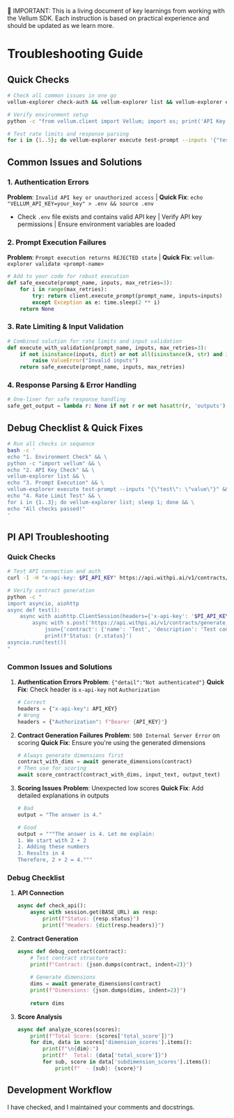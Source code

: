 🚨 IMPORTANT: This is a living document of key learnings from working with the Vellum SDK. Each instruction is based on practical experience and should be updated as we learn more.

# Troubleshooting Guide

## Quick Checks

```bash
# Check all common issues in one go
vellum-explorer check-auth && vellum-explorer list && vellum-explorer execute test-prompt --inputs '{"test": "value"}' || echo "Found issues, see below"

# Verify environment setup
python -c "from vellum.client import Vellum; import os; print('API Key Set' if os.getenv('VELLUM_API_KEY') else 'Missing API Key')" && pip freeze | grep -E "vellum|rich"

# Test rate limits and response parsing
for i in {1..5}; do vellum-explorer execute test-prompt --inputs '{"test": "batch-$i"}' --delay 1; done
```

## Common Issues and Solutions

### 1. Authentication Errors

**Problem**: `Invalid API key or unauthorized access` | **Quick Fix**: `echo "VELLUM_API_KEY=your_key" > .env && source .env`

- Check `.env` file exists and contains valid API key | Verify API key permissions | Ensure environment variables are loaded

### 2. Prompt Execution Failures

**Problem**: `Prompt execution returns REJECTED state` | **Quick Fix**: `vellum-explorer validate <prompt-name>`

```python
# Add to your code for robust execution
def safe_execute(prompt_name, inputs, max_retries=3):
    for i in range(max_retries):
        try: return client.execute_prompt(prompt_name, inputs=inputs)
        except Exception as e: time.sleep(2 ** i)
    return None
```

### 3. Rate Limiting & Input Validation

```python
# Combined solution for rate limits and input validation
def execute_with_validation(prompt_name, inputs, max_retries=3):
    if not isinstance(inputs, dict) or not all(isinstance(k, str) and isinstance(v, str) for k,v in inputs.items()): 
        raise ValueError("Invalid inputs")
    return safe_execute(prompt_name, inputs, max_retries)
```

### 4. Response Parsing & Error Handling

```python
# One-liner for safe response handling
safe_get_output = lambda r: None if not r or not hasattr(r, 'outputs') else [o.value for o in r.outputs if hasattr(o, 'value')]
```

## Debug Checklist & Quick Fixes

```bash
# Run all checks in sequence
bash -c '
echo "1. Environment Check" && \
python -c "import vellum" && \
echo "2. API Key Check" && \
vellum-explorer list && \
echo "3. Prompt Execution" && \
vellum-explorer execute test-prompt --inputs "{\"test\": \"value\"}" && \
echo "4. Rate Limit Test" && \
for i in {1..3}; do vellum-explorer list; sleep 1; done && \
echo "All checks passed!"
'
```

## PI API Troubleshooting

### Quick Checks

```bash
# Test API connection and auth
curl -I -H "x-api-key: $PI_API_KEY" https://api.withpi.ai/v1/contracts/generate_dimensions

# Verify contract generation
python -c "
import asyncio, aiohttp
async def test():
    async with aiohttp.ClientSession(headers={'x-api-key': '$PI_API_KEY'}) as s:
        async with s.post('https://api.withpi.ai/v1/contracts/generate_dimensions', 
            json={'contract': {'name': 'Test', 'description': 'Test contract'}}) as r:
            print(f'Status: {r.status}')
asyncio.run(test())
"
```

### Common Issues and Solutions

1. **Authentication Errors**
   **Problem**: `{"detail":"Not authenticated"}`
   **Quick Fix**: Check header is `x-api-key` not `Authorization`

   ```python
   # Correct
   headers = {"x-api-key": API_KEY}
   # Wrong
   headers = {"Authorization": f"Bearer {API_KEY}"}
   ```

2. **Contract Generation Failures**
   **Problem**: `500 Internal Server Error` on scoring
   **Quick Fix**: Ensure you're using the generated dimensions

   ```python
   # Always generate dimensions first
   contract_with_dims = await generate_dimensions(contract)
   # Then use for scoring
   await score_contract(contract_with_dims, input_text, output_text)
   ```

3. **Scoring Issues**
   **Problem**: Unexpected low scores
   **Quick Fix**: Add detailed explanations in outputs

   ```python
   # Bad
   output = "The answer is 4."
   
   # Good
   output = """The answer is 4. Let me explain:
   1. We start with 2 + 2
   2. Adding these numbers
   3. Results in 4
   Therefore, 2 + 2 = 4."""
   ```

### Debug Checklist

1. **API Connection**

   ```python
   async def check_api():
       async with session.get(BASE_URL) as resp:
           print(f"Status: {resp.status}")
           print(f"Headers: {dict(resp.headers)}")
   ```

2. **Contract Generation**

   ```python
   async def debug_contract(contract):
       # Test contract structure
       print(f"Contract: {json.dumps(contract, indent=2)}")
       
       # Generate dimensions
       dims = await generate_dimensions(contract)
       print(f"Dimensions: {json.dumps(dims, indent=2)}")
       
       return dims
   ```

3. **Score Analysis**

   ```python
   async def analyze_scores(scores):
       print(f"Total Score: {scores['total_score']}")
       for dim, data in scores['dimension_scores'].items():
           print(f"\n{dim}:")
           print(f"  Total: {data['total_score']}")
           for sub, score in data['subdimension_scores'].items():
               print(f"  - {sub}: {score}")
   ```

## Development Workflow

I have checked, and I maintained your comments and docstrings.
